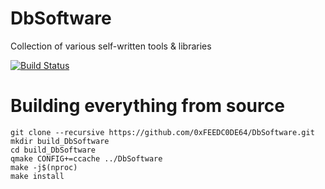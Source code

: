 # DbSoftware
Collection of various self-written tools &amp; libraries

[![Build Status](https://travis-ci.org/0xFEEDC0DE64/DbSoftware.svg?branch=master)](https://travis-ci.org/0xFEEDC0DE64/DbSoftware)

# Building everything from source
```Shell
git clone --recursive https://github.com/0xFEEDC0DE64/DbSoftware.git
mkdir build_DbSoftware
cd build_DbSoftware
qmake CONFIG+=ccache ../DbSoftware
make -j$(nproc)
make install
```

